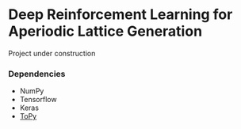 # Deep Reinforcement Learning for Aperiodic Lattice Generation

Project under construction

### Dependencies
- NumPy
- Tensorflow
- Keras
- [ToPy](https://github.com/williamhunter/topy)
